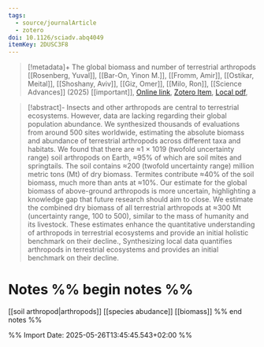 ```yaml
---
tags:
  - source/journalArticle
  - zotero
doi: 10.1126/sciadv.abq4049
itemKey: 2DUSC3F8
---
```

>[!metadata]+
> The global biomass and number of terrestrial arthropods
> [[Rosenberg, Yuval]], [[Bar-On, Yinon M.]], [[Fromm, Amir]], [[Ostikar, Meital]], [[Shoshany, Aviv]], [[Giz, Omer]], [[Milo, Ron]], 
> [[Science Advances]] (2025)
> [[important]], 
> [Online link](https://www.ncbi.nlm.nih.gov/pmc/articles/PMC9897674/), [Zotero Item](zotero://select/library/items/2DUSC3F8), [Local pdf](file://C:/Users/aburg/Documents/references/zotero/storage/3KRDMQ9T/Rosenberg2025_globalbiomass.pdf), 

>[!abstract]-
>Insects and other arthropods are central to terrestrial ecosystems. However, data are lacking regarding their global population abundance. We synthesized thousands of evaluations from around 500 sites worldwide, estimating the absolute biomass and abundance of terrestrial arthropods across different taxa and habitats. We found that there are ≈1 × 1019 (twofold uncertainty range) soil arthropods on Earth, ≈95% of which are soil mites and springtails. The soil contains ≈200 (twofold uncertainty range) million metric tons (Mt) of dry biomass. Termites contribute ≈40% of the soil biomass, much more than ants at ≈10%. Our estimate for the global biomass of above-ground arthropods is more uncertain, highlighting a knowledge gap that future research should aim to close. We estimate the combined dry biomass of all terrestrial arthropods at ≈300 Mt (uncertainty range, 100 to 500), similar to the mass of humanity and its livestock. These estimates enhance the quantitative understanding of arthropods in terrestrial ecosystems and provide an initial holistic benchmark on their decline., Synthesizing local data quantifies arthropods in terrestrial ecosystems and provides an initial benchmark on their decline.

# Notes %% begin notes %%
[[soil arthropod|arthropods]] [[species abudance]] [[biomass]]
%% end notes %%




%% Import Date: 2025-05-26T13:45:45.543+02:00 %%
